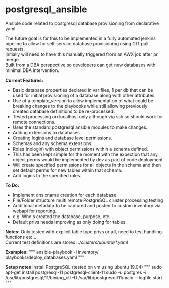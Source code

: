 # postgresql_ansible
Ansible code related to postgresql database provisioning from declarative yaml.

The future goal is for this to be implemented in a fully automated jenkins pipeline to allow for self service database provisioning using GIT pull requests.</br>
Initially will need to have this manually triggered from an AWX job after pr merge.</br>
Built from a DBA perspective so developers can get new databases with minimal DBA intervention.</br>

__Current Features:__
* Basic database properties declared in var files, 1 per db that can be used for initial provisioning of a database along with other attributes.
* Use of a template_version to allow implementation of what could be breaking changes to the playbooks while still allowing previously created database definitions to be re-processed.
* Tested processing on localhost only although via ssh so should work for remote connections.
* Uses the standard postgresql ansible modules to make changes.
* Adding extensions to databases.
* Creating logins and database level permissions.
* Schemas and any schema extensions.
* Roles (nologin) with object permissions within a schema defined.
 * This has been kept simple for the moment with the expection that any object perms would be implemented by dev as part of code deployment.
 * Will create specified permissions for all objects in the schema and then set default perms for new tables within that schema.
* Add logins to the specified roles.

__To Do:__
* Implement dns cname creation for each database.
* File/Folder structure multi remote PostgreSQL cluster processing testing
* Additional metadata to be captured and posted to custom inventory via webapi for reporting.
 * e.g. Who's created the database, purpose, etc...
* Default privs needs improving as only doing for tables.


__Notes:__
Only tested with explicit table type privs or all, need to test handling functions etc...</br>
Current test definitions are stored: _./clusters/ubuntu/*.yaml_</br>


__Examples:__
"""
ansible-playbook -i inventory/ playbooks/deploy_databases.yaml
"""

__Setup notes__
Install PostgreSQL (tested on vm using ubuntu 19.04)
"""
sudo apt-get install postgresql-11 postgresql-client-11
sudo -u postgres -i
/usr/lib/postgresql/11/bin/pg_ctl -D /var/lib/postgresql/11/main -l logfile start
"""